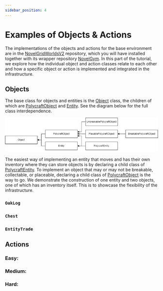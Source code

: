 ```yaml
---
sidebar_position: 4
---
```


# Examples of Objects & Actions

The implementations of the objects and actions for the base environment are in the [NovelGridWorldsV2](https://github.com/tufts-ai-robotics-group/NovelGridWorldsV2) repository, which you will have installed together with its wrapper repository [NovelGym](https://github.com/tufts-ai-robotics-group/NovelGym). In this part of the tutorial, we explore how the individual object and action classes relate to each other and how a specific object or action is implemented and integrated in the infrastructure.

## Objects

The base class for objects and entities is the [Object](https://github.com/tufts-ai-robotics-group/NovelGridWorldsV2/blob/main/gym_novel_gridworlds2/object/object.py) class, the children of which are [PolycraftObject](https://github.com/tufts-ai-robotics-group/NovelGridWorldsV2/blob/main/gym_novel_gridworlds2/contrib/polycraft/objects/polycraft_obj.py) and [Entity](https://github.com/tufts-ai-robotics-group/NovelGridWorldsV2/blob/main/gym_novel_gridworlds2/object/entity.py). See the diagram below for the full class interdependence.

![Environment](img/Objects.drawio.png)

The easiest way of implementing an entity that moves and has their own inventory where they can store objects is by declaring a child class of [PolycraftEntity](https://github.com/tufts-ai-robotics-group/NovelGridWorldsV2/blob/main/gym_novel_gridworlds2/contrib/polycraft/objects/polycraft_entity.py). To implement an object that may or may not be breakable, collectable, or placeable, declaring a child class of [PolycraftObject](https://github.com/tufts-ai-robotics-group/NovelGridWorldsV2/blob/main/gym_novel_gridworlds2/contrib/polycraft/objects/polycraft_obj.py) is the way to go. We demonstrate the construction of one entity and two objects, one of which has an inventory itself. This is to showcase the flexibility of the infrastructure.

### `OakLog`

### `Chest`

### `EntityTrade`

## Actions

### Easy:

### Medium:

### Hard:

